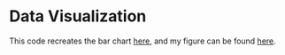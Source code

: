 # Data Visualization

This code recreates the bar chart [here](https://www.nytimes.com/2020/12/29/upshot/obamacare-recession-big-test.html), and my figure can be found [here](https://ashutayal.github.io/DVHW6/).
